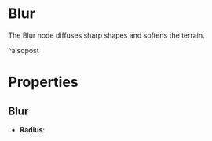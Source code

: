 # Blur



The Blur node diffuses sharp shapes and softens the terrain.


^alsopost



# Properties


## Blur

- **Radius**: 



